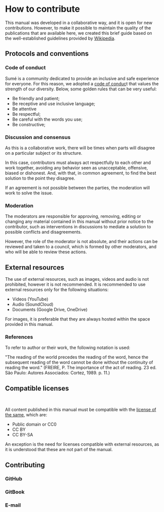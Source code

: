 # How to contribute

This manual was developed in a collaborative way, and it is open for new contributions. However,  to make it possible to maintain the quality of the publications that are available here, we created this brief guide based on the well-established guidelines provided by [Wikipedia](https://en.wikipedia.org/wiki/Wikipedia:Contributing_to_Wikipedia).

## **Protocols and conventions‌**

### **Code of conduct‌**

Sumé is a community dedicated to provide an inclusive and safe experience for everyone. For this reason, we adopted a [code of conduc](https://sumelms.com/docs/conduct)t that values the strength of our diversity. Below, some golden rules that can be very useful:‌

* Be friendly and patient;
* Be receptive and use inclusive language;
* Be attentive
* Be respectful;
* Be careful with the words you use;
* Be constructive;**‌**

### **Discussion and consensus‌**

As this is a collaborative work, there will be times when parts will disagree on a particular subject or its structure.‌

In this case, contributors must always act respectfully to each other and work together, avoiding any behavior seen as unacceptable, offensive,  biased or dishonest. And, with that, in common agreement, to find the best solution to the point they disagree. ‌

If an agreement is not possible between the parties, the moderation will work to solve the issue.**‌**

### **Moderation‌**

The moderators are responsible for approving, removing, editing or changing any material contained in this manual without prior notice to the contributor,  such as interventions in discussions to mediate a solution to possible conflicts and disagreements.‌

However, the role of the moderator is not absolute, and their actions can be reviewed and taken to a council, which is formed by other moderators, and who will be able to review these actions.

## **External resources‌**

The use of external resources, such as images, videos and audio is not prohibited, however it is not recommended. It is recommended to use external resources only for the following situations: ‌

* Videos \(YouTube\)
* Audio \(SoundCloud\)
* Documents \(Google Drive, OneDrive\)‌

For images,  it is preferable that they are always hosted within the space provided in this manual.**‌**

### **References‌**

To refer to author or their work, the following notation is used:

"The reading of the world precedes the reading of the word, hence the subsequent reading of the word cannot be done without the continuity of reading the word."  \(FREIRE, P. The importance of the act of reading. 23 ed. São Paulo: Autores Associados: Cortez, 1989. p. 11.\)**‌**

## **Compatible licenses**

**‌**

All content published in this manual must be compatible with the [license of the same](https://app.gitbook.com/@sumelms/s/educators-manual/licenca), which are:‌

* Public domain or CC0
* CC BY
* CC BY-SA‌

An exception is the need for licenses compatible with external resources, as it is understood that these are not part of the manual.**‌**

## **Contributing**

### GitHub

### GitBook

### E-mail 

